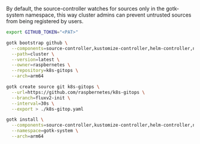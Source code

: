 By default, the source-controller watches for sources only in the gotk-system namespace, this way cluster admins can prevent untrusted sources from being registered by users.

```bash
export GITHUB_TOKEN="<PAT>"
```

```bash
gotk bootstrap github \
  --components=source-controller,kustomize-controller,helm-controller,notification-controller \
  --path=cluster \
  --version=latest \
  --owner=raspbernetes \
  --repository=k8s-gitops \
  --arch=arm64
```

```bash
gotk create source git k8s-gitops \
  --url=https://github.com/raspbernetes/k8s-gitops \
  --branch=fluxv2-init \
  --interval=30s \
  --export > ./k8s-gitop.yaml
```

```bash
gotk install \
  --components=source-controller,kustomize-controller,helm-controller,notification-controller \
  --namespace=gotk-system \
  --arch=arm64
```

